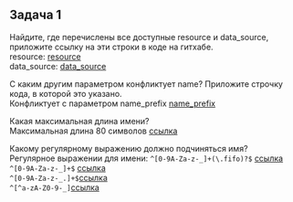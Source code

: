 ## Задача 1
Найдите, где перечислены все доступные resource и data_source, приложите ссылку на эти строки в коде на гитхабе.  
resource: [resource](https://github.com/hashicorp/terraform-provider-aws/blob/8e4d8a3f3f781b83f96217c2275f541c893fec5a/aws/provider.go#L411)  
data_source: [data_source](https://github.com/hashicorp/terraform-provider-aws/blob/8e4d8a3f3f781b83f96217c2275f541c893fec5a/aws/provider.go#L169)  

С каким другим параметром конфликтует name? Приложите строчку кода, в которой это указано.  
Конфликтует с параметром name_prefix [name_prefix](https://github.com/hashicorp/terraform-provider-aws/blob/8e4d8a3f3f781b83f96217c2275f541c893fec5a/aws/resource_aws_sqs_queue.go#L56)  

Какая максимальная длина имени?  
Максимальная длина 80 символов [ссылка](https://github.com/hashicorp/terraform-provider-aws/blob/8e4d8a3f3f781b83f96217c2275f541c893fec5a/aws/validators.go#L1037)  

Какому регулярному выражению должно подчиняться имя?  
Регулярное выражении для имени: 
`^[0-9A-Za-z-_]+(\.fifo)?$` [ссылка](https://github.com/hashicorp/terraform-provider-aws/blob/8e4d8a3f3f781b83f96217c2275f541c893fec5a/aws/validators.go#L1041)  
`^[0-9A-Za-z-_]+$` [ссылка](https://github.com/hashicorp/terraform-provider-aws/blob/8e4d8a3f3f781b83f96217c2275f541c893fec5a/aws/validators.go#L1054)  
`^[0-9A-Za-z-_.]+$`[ссылка](https://github.com/hashicorp/terraform-provider-aws/blob/8e4d8a3f3f781b83f96217c2275f541c893fec5a/aws/validators.go#L1068)  
`^[^a-zA-Z0-9-_]`[ссылка](https://github.com/hashicorp/terraform-provider-aws/blob/8e4d8a3f3f781b83f96217c2275f541c893fec5a/aws/validators.go#L1072)  